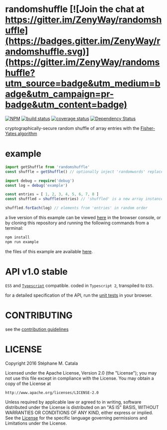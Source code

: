# randomshuffle [![Join the chat at https://gitter.im/ZenyWay/randomshuffle](https://badges.gitter.im/ZenyWay/randomshuffle.svg)](https://gitter.im/ZenyWay/randomshuffle?utm_source=badge&utm_medium=badge&utm_campaign=pr-badge&utm_content=badge)
[![NPM](https://nodei.co/npm/randomshuffle.png?compact=true)](https://nodei.co/npm/randomshuffle/)
[![build status](https://travis-ci.org/ZenyWay/randomshuffle.svg?branch=master)](https://travis-ci.org/ZenyWay/randomshuffle)
[![coverage status](https://coveralls.io/repos/github/ZenyWay/randomshuffle/badge.svg?branch=master)](https://coveralls.io/github/ZenyWay/randomshuffle)
[![Dependency Status](https://gemnasium.com/badges/github.com/ZenyWay/randomshuffle.svg)](https://gemnasium.com/github.com/ZenyWay/randomshuffle)

cryptographically-secure random shuffle of array entries
with the [Fisher-Yates algorithm](https://en.wikipedia.org/wiki/Fisher%E2%80%93Yates_shuffle)

# <a name="example"></a> example
```ts
import getShuffle from 'randomshuffle'
const shuffle = getShuffle() // optionally inject 'randomwords' replacement with { randomwords: replacement }

import debug = require('debug')
const log = debug('example')

const entries = [ 1, 2, 3, 4, 5, 6, 7, 8 ]
const shuffled = shuffle(entries) // 'shuffled' is a new array instance, 'entries' remains unchanged.

shuffled.forEach(log) // elements from 'entries' in random order
```

a live version of this example can be viewed [here](https://cdn.rawgit.com/ZenyWay/randomshuffle/v1.0.0/spec/example/index.html)
in the browser console,
or by cloning this repository and running the following commands from a terminal:
```bash
npm install
npm run example
```
the files of this example are available [here](./spec/example).

# <a name="api"></a> API v1.0 stable
`ES5` and [`Typescript`](http://www.typescriptlang.org/) compatible.
coded in `Typescript 2`, transpiled to `ES5`.

for a detailed specification of the API,
run the [unit tests](https://cdn.rawgit.com/ZenyWay/randomshuffle/v1.0.0/spec/web/index.html)
in your browser.

# <a name="contributing"></a> CONTRIBUTING
see the [contribution guidelines](./CONTRIBUTING.md)

# <a name="license"></a> LICENSE
Copyright 2016 Stéphane M. Catala

Licensed under the Apache License, Version 2.0 (the "License");
you may not use this file except in compliance with the License.
You may obtain a copy of the License at

    http://www.apache.org/licenses/LICENSE-2.0

Unless required by applicable law or agreed to in writing, software
distributed under the License is distributed on an "AS IS" BASIS,
WITHOUT WARRANTIES OR CONDITIONS OF ANY KIND, either express or implied.
See the [License](./LICENSE) for the specific language governing permissions and
Limitations under the License.
